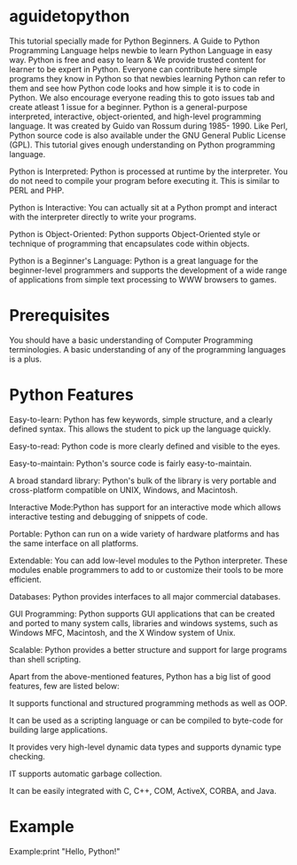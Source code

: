 # aguidetopython
This tutorial specially made for Python Beginners. A Guide to Python Programming Language helps newbie to learn Python Language in easy way.
Python is free and easy to learn & We provide trusted content for learner to be expert in Python.
Everyone can contribute here simple programs they know in Python so that
newbies learning Python can refer to them and see how Python code looks and how simple it is to code in Python. We also encourage everyone reading this to goto issues tab and create atleast 1 issue for a beginner.
Python is a general-purpose interpreted, interactive, object-oriented, and high-level programming language. It was created by Guido van Rossum during 1985- 1990. Like Perl, Python source code is also available under the GNU General Public License (GPL). This tutorial gives enough understanding on Python programming language.

Python is Interpreted: Python is processed at runtime by the interpreter. You do not need to compile your program before executing it. This is similar to PERL and PHP.

Python is Interactive: You can actually sit at a Python prompt and interact with the interpreter directly to write your programs.

Python is Object-Oriented: Python supports Object-Oriented style or technique of programming that encapsulates code within objects.

Python is a Beginner's Language: Python is a great language for the beginner-level programmers and supports the development of a wide range of applications from simple text processing to WWW browsers to games.

# Prerequisites
You should have a basic understanding of Computer Programming terminologies. A basic understanding of any of the programming languages is a plus.

# Python Features
Easy-to-learn: Python has few keywords, simple structure, and a clearly defined syntax. This allows the student to pick up the language quickly.

Easy-to-read: Python code is more clearly defined and visible to the eyes.

Easy-to-maintain: Python's source code is fairly easy-to-maintain.

A broad standard library: Python's bulk of the library is very portable and cross-platform compatible on UNIX, Windows, and Macintosh.

Interactive Mode:Python has support for an interactive mode which allows interactive testing and debugging of snippets of code.

Portable: Python can run on a wide variety of hardware platforms and has the same interface on all platforms.

Extendable: You can add low-level modules to the Python interpreter. These modules enable programmers to add to or customize their tools to be more efficient.

Databases: Python provides interfaces to all major commercial databases.

GUI Programming: Python supports GUI applications that can be created and ported to many system calls, libraries and windows systems, such as Windows MFC, Macintosh, and the X Window system of Unix.

Scalable: Python provides a better structure and support for large programs than shell scripting.

Apart from the above-mentioned features, Python has a big list of good features, few are listed below:

It supports functional and structured programming methods as well as OOP.

It can be used as a scripting language or can be compiled to byte-code for building large applications.

It provides very high-level dynamic data types and supports dynamic type checking.

IT supports automatic garbage collection.

It can be easily integrated with C, C++, COM, ActiveX, CORBA, and Java.

# Example
Example:print "Hello, Python!"


